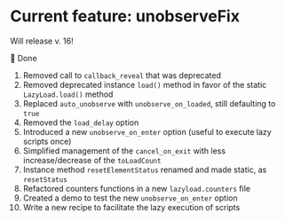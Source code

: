 # Current feature: unobserveFix

Will release v. 16!

💪 Done

1. Removed call to `callback_reveal` that was deprecated
2. Removed deprecated instance `load()` method in favor of the static `LazyLoad.load()` method
3. Replaced `auto_unobserve` with `unobserve_on_loaded`, still defaulting to `true`
4. Removed the `load_delay` option
5. Introduced a new `unobserve_on_enter` option (useful to execute lazy scripts once)
6. Simplified management of the `cancel_on_exit` with less increase/decrease of the `toLoadCount`
7. Instance method `resetElementStatus` renamed and made static, as `resetStatus`
8. Refactored counters functions in a new `lazyload.counters` file
9. Created a demo to test the new `unobserve_on_enter` option
10. Write a new recipe to facilitate the lazy execution of scripts